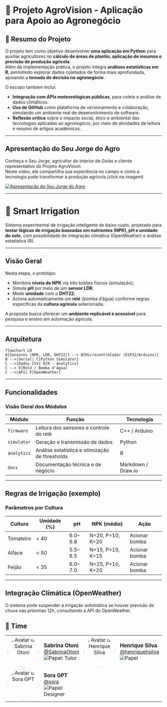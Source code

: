 # 🌾 Projeto AgroVision - Aplicação para Apoio ao Agronegócio

## 📌 Resumo do Projeto
O projeto tem como objetivo desenvolver **uma aplicação em Python** para auxiliar agricultores no **cálculo de áreas de plantio, aplicação de insumos e previsão de produção agrícola**.  
Além da implementação prática, o projeto integra **análises estatísticas em R**, permitindo explorar dados coletados de forma mais aprofundada, apoiando a **tomada de decisão no agronegócio**.  

O escopo também inclui:
- **Integração com APIs meteorológicas públicas**, para coleta e análise de dados climáticos.  
- **Uso de GitHub** como plataforma de versionamento e colaboração, simulando um ambiente real de desenvolvimento de software.  
- **Reflexão crítica** sobre o impacto social, ético e ambiental das tecnologias aplicadas ao agronegócio, por meio de atividades de leitura e resumo de artigos acadêmicos.  

---

## Apresentação do Seu Jorge do Agro

Conheça o Seu Jorge, agricultor do interior de Goiás e cliente representativo do Projeto AgroVision.  
Neste vídeo, ele compartilha sua experiência no campo e como a tecnologia pode transformar a produção agrícola.(click na imagem)

[![Apresentação do Seu Jorge do Agro](https://img.youtube.com/vi/cSJFwvnrj1w/hqdefault.jpg)](https://www.youtube.com/watch?v=cSJFwvnrj1w)

---

# 🌱 Smart Irrigation

Sistema experimental de irrigação inteligente de baixo custo, projetado para **testar lógicas de irrigação baseadas em nutrientes (NPK), pH e umidade do solo**, com possibilidade de integração climática (OpenWeather) e análise estatística (R).

---

## Visão Geral

Nesta etapa, o protótipo:
- Monitora **níveis de NPK** via três botões físicos (simulação);
- Simula **pH** por meio de um **sensor LDR**;
- Mede **umidade** com o **DHT22**;
- Aciona automaticamente um **relé** (bomba d’água) conforme regras específicas da **cultura agrícola** selecionada.

A proposta busca oferecer um **ambiente replicável e acessível** para pesquisa e ensino em automação agrícola.

---

## Arquitetura

```
flowchart LR
A[Sensores (NPK, LDR, DHT22)] --> B[Microcontrolador (ESP32/Arduino)]
B -->|Serial| C[Python Simulator]
C -->|Dados CSV| D[R - Analytics]
C --> E[Relé / Bomba d'Água]
C -->|API| F[OpenWeather]
````

---
## Funcionalidades

### Visão Geral dos Módulos

| Módulo     | Função                                             | Tecnologia               |
|------------|----------------------------------------------------|--------------------------|
| `firmware` | Leitura dos sensores e controle do relé           | C++ / Arduino            |
| `simulator`| Geração e transmissão de dados                     | Python                   |
| `analytics`| Análise estatística e otimização de thresholds     | R                        |
| `docs`     | Documentação técnica e de negócio                  | Markdown / Draw.io       |

---

## Regras de Irrigação (exemplo)

### Parâmetros por Cultura

| Cultura     | Umidade (%) | pH        | NPK (médio)            | Ação           |
|-------------|--------------|-----------|-------------------------|----------------|
| Tomateiro   | < 40         | 6.0–6.8   | N=20, P=10, K=20        | Acionar bomba  |
| Alface      | < 50         | 5.5–6.5   | N=15, P=10, K=15        | Acionar bomba  |
| Feijão      | < 35         | 6.0–7.0   | N=25, P=10, K=20        | Acionar bomba  |

---

## Integração Climática (OpenWeather)

O sistema pode suspender a irrigação automática se houver previsão de chuva nas próximas 12h, consultando a API do OpenWeather.

## 👥 Time

<table>
  <tr>
    <td width="110" align="center" valign="top">
      <a href="https://github.com/SabrinaOtoni">
        <img src="https://github.com/SabrinaOtoni.png" width="100" height="100" alt="Avatar de Sabrina Otoni" style="border-radius:50%; object-fit:cover;" />
      </a>
    </td>
    <td valign="middle">
      <strong style="font-size:1.05rem;">Sabrina Otoni</strong><br/>
      <a href="https://github.com/SabrinaOtoni">@SabrinaOtoni</a><br/>
      <img alt="Papel: Tutor" src="https://img.shields.io/badge/papel-Tutor-2ea44f?style=flat-square" />
    </td>
    <td width="110" align="center" valign="top">
      <a href="https://github.com/henriquehsilva">
        <img src="https://github.com/henriquehsilva.png" width="100" height="100" alt="Avatar de Henrique Silva" style="border-radius:50%; object-fit:cover;" />
      </a>
    </td>
    <td valign="middle">
      <strong style="font-size:1.05rem;">Henrique Silva</strong><br/>
      <a href="https://github.com/henriquehsilva">@henriquehsilva</a><br/>
      <img alt="Papel" src="https://img.shields.io/badge/papel-Desenvolvedor-36a2eb?style=flat-square" />
    </td>
    <td width="110" align="center" valign="top">
      <a href="https://chatgpt.com/codex">
        <img src="./members/codex.png" width="100" height="100" alt="Avatar de Codex GPT" style="border-radius:50%; object-fit:cover;" />
      </a>
    </td>
    <td valign="middle">
      <strong style="font-size:1.05rem;">Codex GPT</strong><br/>
      <a href="https://chatgpt.com/codex">@codex</a><br/>
      <img alt="Papel" src="https://img.shields.io/badge/papel-Desenvolvedor-36a2eb?style=flat-square" />
    </td>
  </tr>
  <tr>
    <td width="110" align="center" valign="top">
      <a href="https://sora.chatgpt.com/">
        <img src="./members/sora.png" width="100" height="100" alt="Avatar de Sora GPT" style="border-radius:50%; object-fit:cover;" />
      </a>
    </td>
    <td valign="middle">
      <strong style="font-size:1.05rem;">Sora GPT</strong><br/>
      <a href="https://sora.chatgpt.com/">@sora</a><br/>
      <img alt="Papel: Designer" src="https://img.shields.io/badge/papel-Designer-f59e0b?style=flat-square" />
    </td>
  </tr>
</table>